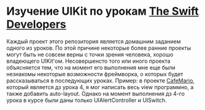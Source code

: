 # Изучение UIKit по урокам [The Swift Developers](https://youtube.com/playlist?list=PLmTuDg46zmKD6nI5Meg0_atl0qY-UgTtP)
Каждый проект этого репозитория является домашним заданием одного из уроков. По этой причине некоторые более ранние проекты могут быть не совсем верны
с точки зрения человека, хорошо владеющего UIKit'ом. Несовершенсто того или иного проекта объясняется тем, что на момент его выполнения мне еще
были незнакомы некоторые возможности фреймворка, о которых будет рассказываться в последующих уроках. 
Пример: в проекте [CafeMario](https://github.com/Marat-idk/UIkit_learning/tree/main/CafeMario), который является дз урока 4, я мог написать весь view
программно, а также добавить auto-layout. Однако на момент выполнения дз 4-го урока в курсе были даны только UIAlertController и UISwitch.
